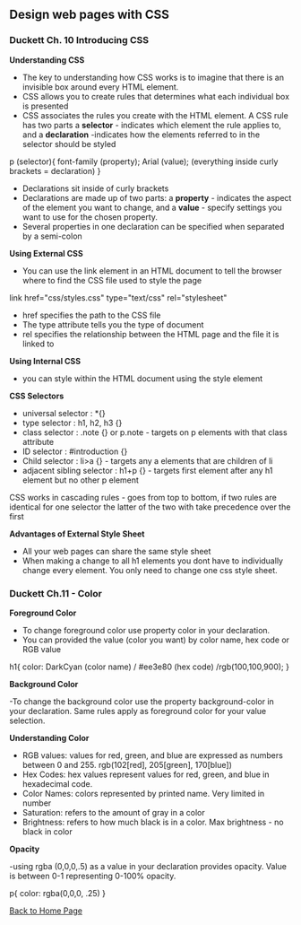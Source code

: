## Design web pages with CSS

### Duckett Ch. 10 Introducing CSS

**Understanding CSS**

- The key to understanding how CSS works is to imagine that there is an invisible box around every HTML element.
- CSS allows you to create rules that determines what each individual box is presented
- CSS associates the rules you create with the HTML element. A CSS rule has two parts a **selector** - indicates which element the rule applies to, and a **declaration** -indicates how the elements referred to in the selector should be styled

p (selector){
    font-family (property); Arial (value); (everything inside curly brackets = declaration)
}

- Declarations sit inside of curly brackets
- Declarations are made up of two parts: a **property** - indicates the aspect of the element you want to change, and a **value** - specify settings you want to use for the chosen property.
- Several properties in one declaration can be specified when separated by a semi-colon

**Using External CSS**

- You can use the link element in an HTML document to tell the browser where to find the CSS file used to style the page

link href="css/styles.css" type="text/css" rel="stylesheet"

- href specifies the path to the CSS file
- The type attribute  tells you the type of document
- rel specifies the relationship between the HTML page and the file it is linked to

**Using Internal CSS**

- you can style within the HTML document using the style element

**CSS Selectors**

- universal selector :  *{}
- type selector :  h1, h2, h3 {}
- class selector : .note {} or p.note - targets on p elements with that class attribute
- ID selector : #introduction {}
- Child selector : li>a {} - targets any a elements that are children of li
- adjacent sibling selector : h1+p {} - targets first element after any h1 element but no other p element

CSS works in cascading rules - goes from top to bottom, if two rules are identical for one selector the latter of the two with take precedence over the first

**Advantages of External Style Sheet**

- All your web pages can share the same style sheet
- When making a change to all h1 elements you dont have to individually change every element. You only need to change one css style sheet.

### Duckett Ch.11 - Color

**Foreground Color**

- To change foreground color use property color in your declaration.
- You can provided the value (color you want) by color name, hex code or RGB value

h1{
    color: DarkCyan (color name) / #ee3e80 (hex code) /rgb(100,100,900);
}

**Background Color**

-To change the background color use the property background-color in your declaration.
Same rules apply as foreground color for your value selection.

**Understanding Color**

- RGB values: values for red, green, and blue are expressed as numbers between 0 and 255. rgb(102[red], 205[green], 170[blue])
- Hex Codes: hex values represent values for red, green, and blue in hexadecimal code.
- Color Names: colors represented by printed name. Very limited in number
- Saturation: refers to the amount of gray in a color
- Brightness: refers to how much black is in a color. Max brightness - no black in color

**Opacity**

-using rgba (0,0,0,.5) as a value in your declaration provides opacity. Value is between 0-1 representing 0-100% opacity.

p{
    color: rgba(0,0,0, .25)
}


[Back to Home Page](https://ashcaz.github.io/learning-journal/)